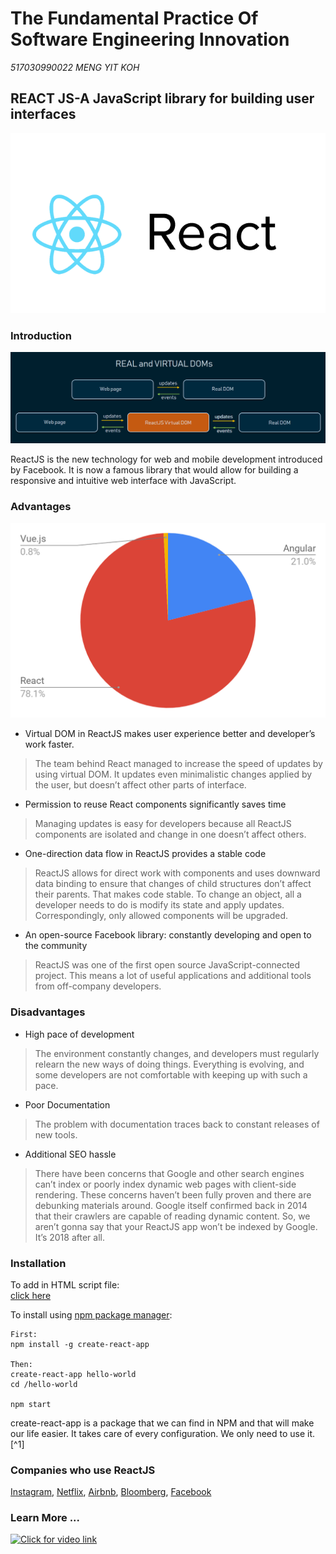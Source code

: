 # The Fundamental Practice Of Software Engineering Innovation  
*517030990022  MENG YIT KOH*



## REACT JS-A JavaScript library for building user interfaces
![This is an image](https://github.com/kmykoh97/The-Fundamental-Practice-Of-Software-Engineering-Innovation/blob/master/img/react.png "Introductory image")



### Introduction 
![This is an image](https://github.com/kmykoh97/The-Fundamental-Practice-Of-Software-Engineering-Innovation/blob/master/img/compare.png "Modern React Technology")

ReactJS is the new technology for web and mobile development introduced by Facebook. It is now a famous library that would allow for building a responsive and intuitive web interface with JavaScript.



### Advantages  
![This is an image](https://github.com/kmykoh97/The-Fundamental-Practice-Of-Software-Engineering-Innovation/blob/master/img/graph.png "Market percentage")

- Virtual DOM in ReactJS makes user experience better and developer’s work faster.
> The team behind React managed to increase the speed of updates by using virtual DOM. It updates even minimalistic changes applied by the user, but doesn’t affect other parts of interface.

- Permission to reuse React components significantly saves time
> Managing updates is easy for developers because all ReactJS components are isolated and change in one doesn’t affect others.

- One-direction data flow in ReactJS provides a stable code
> ReactJS allows for direct work with components and uses downward data binding to ensure that changes of child structures don’t affect their parents. That makes code stable. To change an object, all a developer needs to do is modify its state and apply updates. Correspondingly, only allowed components will be upgraded.

- An open-source Facebook library: constantly developing and open to the community
> ReactJS was one of the first open source JavaScript-connected project. This means a lot of useful applications and additional tools from off-company developers.



### Disadvantages  
- High pace of development
> The environment constantly changes, and developers must regularly relearn the new ways of doing things. Everything is evolving, and some developers are not comfortable with keeping up with such a pace.

- Poor Documentation
> The problem with documentation traces back to constant releases of new tools.

- Additional SEO hassle
> There have been concerns that Google and other search engines can’t index or poorly index dynamic web pages with client-side rendering. These concerns haven’t been fully proven and there are debunking materials around. Google itself confirmed back in 2014 that their crawlers are capable of reading dynamic content. So, we aren’t gonna say that your ReactJS app won’t be indexed by Google. It’s 2018 after all.



### Installation
To add in HTML script file:  
[click here](https://reactjs.org/docs/add-react-to-a-website.html#add-react-in-one-minute)  

To install using [npm package manager](https://www.npmjs.com/):  
```shell
First:
npm install -g create-react-app

Then:  
create-react-app hello-world
cd /hello-world

npm start
```
create-react-app is a package that we can find in NPM and that will make our life easier. It takes care of every configuration. We only need to use it. [^1]



### Companies who use ReactJS
[Instagram](https://www.instagram.com/?hl=en), [Netflix](https://www.netflix.com/), [Airbnb](https://www.airbnb.com/), [Bloomberg](https://www.bloomberg.com/), [Facebook](www.facebook.com)



### Learn More ...
[![Click for video link](http://img.youtube.com/vi/A71aqufiNtQ/0.jpg)](https://www.youtube.com/watch?v=A71aqufiNtQ)